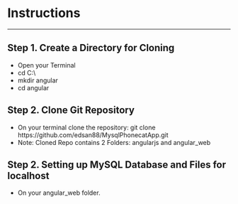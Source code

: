 <h1>Instructions</h1>
<hr/>
<h2>Step 1. Create a Directory for Cloning</h2>
<p>
<ul>
  <li>Open your Terminal</li>
  <li>cd C:\</li>
  <li>mkdir angular</li>
  <li>cd angular</li>
</ul>
</p>

<h2>Step 2. Clone Git Repository</h2>
<p>
<ul>
  <li>On your terminal clone the repository: git clone https://github.com/edsan88/MysqlPhonecatApp.git</li>
  <li>Note: Cloned Repo contains 2 Folders: angularjs and angular_web</li>
</ul>
</p>

<h2>Step 2. Setting up MySQL Database and Files for localhost</h2>
<p>
<ul>
  <li>On your angular_web folder.</li>
</ul>
</p>
